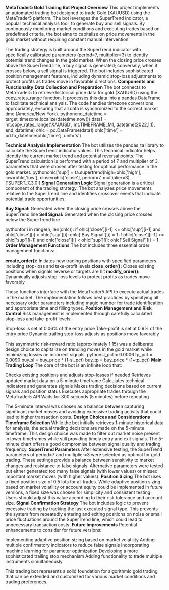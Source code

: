 **MetaTrader5 Gold Trading Bot**
**Project Overview**
This project implements an automated trading bot designed to trade Gold (XAUUSD) using the MetaTrader5 platform. The bot leverages the SuperTrend indicator, a popular technical analysis tool, to generate buy and sell signals. By continuously monitoring market conditions and executing trades based on predefined criteria, the bot aims to capitalize on price movements in the gold market without requiring constant manual intervention.

The trading strategy is built around the SuperTrend indicator with specifically calibrated parameters (period=7, multiplier=3) to identify potential trend changes in the gold market. When the closing price crosses above the SuperTrend line, a buy signal is generated; conversely, when it crosses below, a sell signal is triggered. The bot includes sophisticated position management features, including dynamic stop-loss adjustments to protect profits as trades move in favorable directions.
**Components and Functionality**
**Data Collection and Preparation**
The bot connects to MetaTrader5 to retrieve historical price data for gold (XAUUSD) using the copy_rates_range function. It processes this data into a pandas DataFrame to facilitate technical analysis. The code handles timezone conversions appropriately, ensuring that all data is synchronized to the correct market time (America/New York).
pythonend_datetime = target_timezone.localize(datetime.now())
data1 = mt.copy_rates_range('XAUUSD', mt.TIMEFRAME_M1, datetime(2022,1,1), end_datetime)
ohlc = pd.DataFrame(data1)
ohlc['time'] = pd.to_datetime(ohlc['time'], unit='s')

**Technical Analysis Implementation**
The bot utilizes the pandas_ta library to calculate the SuperTrend indicator values. This technical indicator helps identify the current market trend and potential reversal points. The SuperTrend calculation is performed with a period of 7 and multiplier of 3, parameters that were chosen after testing for optimal performance in the gold market.
pythonohlc['sup'] = ta.supertrend(high=ohlc['high'], low=ohlc['low'], close=ohlc['close'], period=7, multiplier=3)['SUPERT_7_3.0']
**Signal Generation Logic**
Signal generation is a critical component of the trading strategy. The bot analyzes price movements relative to the SuperTrend line and identifies crossover events that indicate potential trade opportunities:

**Buy Signal:** Generated when the closing price crosses above the SuperTrend line
**Sell Signal:** Generated when the closing price crosses below the SuperTrend line

pythonfor i in range(n, len(ohlc)):
    if ohlc['close'][i-1] <= ohlc['sup'][i-1] and ohlc['close'][i] > ohlc['sup'][i]:
        ohlc['Buy Signal'][i] = 1
    if ohlc['close'][i-1] >= ohlc['sup'][i-1] and ohlc['close'][i] < ohlc['sup'][i]:
        ohlc['Sell Signal'][i] = 1
**Order Management Functions**
The bot includes three essential order management functions:

**create_order():** Initiates new trading positions with specified parameters including stop-loss and take-profit levels
**close_order():** Closes existing positions when signals reverse or targets are hit
**modify_order():** Dynamically adjusts stop-loss levels to protect profits as trades move favorably

These functions interface with the MetaTrader5 API to execute actual trades in the market. The implementation follows best practices by specifying all necessary order parameters including magic number for trade identification and appropriate time and filling types.
**Position Management and Risk Control**
Risk management is implemented through carefully calculated stop-loss and take-profit levels:

Stop-loss is set at 0.06% of the entry price
Take-profit is set at 0.9% of the entry price
Dynamic trailing stop-loss adjusts as positions move favorably

This asymmetric risk-reward ratio (approximately 1:15) was a deliberate design choice to capitalize on trending moves in the gold market while minimizing losses on incorrect signals.
pythonsl_pct = 0.0006
tp_pct = 0.0090
buy_sl = buy_price * (1-sl_pct)
buy_tp = buy_price * (1+tp_pct)
**Main Trading Loop**
The core of the bot is an infinite loop that:

Checks existing positions and adjusts stop-losses if needed
Retrieves updated market data on a 5-minute timeframe
Calculates technical indicators and generates signals
Makes trading decisions based on current signals and position status
Executes appropriate trades through the MetaTrader5 API
Waits for 300 seconds (5 minutes) before repeating

The 5-minute interval was chosen as a balance between capturing significant market moves and avoiding excessive trading activity that could lead to higher transaction costs.
**Design Choices and Considerations**
**Timeframe Selection**
While the bot initially retrieves 1-minute historical data for analysis, the actual trading decisions are made on the 5-minute timeframe. This design choice was made to filter out market noise present in lower timeframes while still providing timely entry and exit signals. The 5-minute chart offers a good compromise between signal quality and trading frequency.
**SuperTrend Parameters**
After extensive testing, the SuperTrend parameters of period=7 and multiplier=3 were selected as optimal for gold trading. These settings provide a balance between sensitivity to market changes and resistance to false signals. Alternative parameters were tested but either generated too many false signals (with lower values) or missed important market moves (with higher values).
**Position Sizing**
The bot uses a fixed position size of 0.5 lots for all trades. While adaptive position sizing based on market volatility or account equity could be implemented in future versions, a fixed size was chosen for simplicity and consistent testing. Users should adjust this value according to their risk tolerance and account size.
**Signal Confirmation Strategy**
The bot includes logic to prevent excessive trading by tracking the last executed signal type. This prevents the system from repeatedly entering and exiting positions on noise or small price fluctuations around the SuperTrend line, which could lead to unnecessary transaction costs.
**Future Improvements**
Potential enhancements to consider for future versions:

Implementing adaptive position sizing based on market volatility
Adding multiple confirmatory indicators to reduce false signals
Incorporating machine learning for parameter optimization
Developing a more sophisticated trailing stop mechanism
Adding functionality to trade multiple instruments simultaneously

This trading bot represents a solid foundation for algorithmic gold trading that can be extended and customized for various market conditions and trading preferences.
